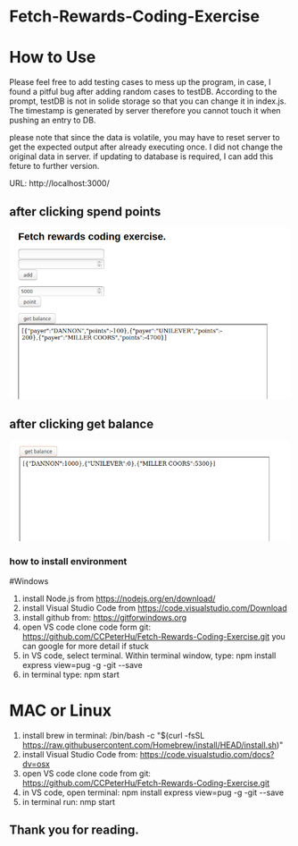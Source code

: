 # Fetch-Rewards-Coding-Exercise
# How to Use

Please feel free to add testing cases to mess up the program, in case, I found a pitful bug after adding random cases to testDB.
According to the prompt, testDB is not in solide storage so that you can change it in index.js.
The timestamp is generated by server therefore you cannot touch it when pushing an entry to DB.

please note that since the data is volatile, you may have to reset server to get the expected output after already executing once.
I did not change the original data in server. if updating to database is required, I can add this feture to further version.
 
 URL: http://localhost:3000/
 
 ## after clicking spend points
 ![after-clicking-point](https://github.com/CCPeterHu/Fetch-Rewards-Coding-Exercise/blob/main/output%20picture/response%20from%20calling%20points.png)
 
 ## after clicking get balance
 ![get-balance](https://github.com/CCPeterHu/Fetch-Rewards-Coding-Exercise/blob/main/output%20picture/after%20clicking%20get%20balance.png)
 
 
 
 ### how to install environment 
 #Windows
 1. install Node.js from https://nodejs.org/en/download/
 2. install Visual Studio Code from https://code.visualstudio.com/Download
 3. install github from: https://gitforwindows.org
 4. open VS code clone code form git: https://github.com/CCPeterHu/Fetch-Rewards-Coding-Exercise.git you can google for more detail if stuck
 5. in VS code, select terminal. Within terminal window, type: npm install express view=pug -g -git --save
 6. in terminal type: npm start
 
 # MAC or Linux
 1. install brew in terminal: /bin/bash -c "$(curl -fsSL https://raw.githubusercontent.com/Homebrew/install/HEAD/install.sh)"
 3. install Visual Studio Code from: https://code.visualstudio.com/docs?dv=osx
 4. open VS code clone code from git: https://github.com/CCPeterHu/Fetch-Rewards-Coding-Exercise.git
 5. in VS code, open terminal: npm install express view=pug -g -git --save
 6. in terminal run: nmp start
 
 ## Thank you for reading.
 
